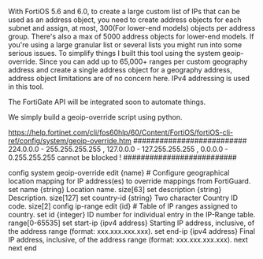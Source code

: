 With FortiOS 5.6 and 6.0, to create a large custom list of IPs that can be used as an address object,
you need to create address objects for each subnet and assign, at most, 300(For lower-end models)
objects per address group. There's also a max of 5000 address objects for lower-end models. If you're using a
large granular list or several lists you might run into some serious issues. To simplify things I
built this tool using the system geoip-override. Since you can add up to 65,000+ ranges per custom geography address
and create a single address object for a geography address, address object limitations are of no concern here.
IPv4 addressing is used in this tool.

The FortiGate API will be integrated soon to automate things.


We simply build a geoip-override script using python.

https://help.fortinet.com/cli/fos60hlp/60/Content/FortiOS/fortiOS-cli-ref/config/system/geoip-override.htm
##########################
224.0.0.0 - 255.255.255.255 , 127.0.0.0 - 127.255.255.255 , 0.0.0.0 - 0.255.255.255 cannot be blocked !
##########################


config system geoip-override
    edit {name}
    # Configure geographical location mapping for IP address(es) to override mappings from FortiGuard.
        set name {string}   Location name. size[63]
        set description {string}   Description. size[127]
        set country-id {string}   Two character Country ID code. size[2]
        config ip-range
            edit {id}
            # Table of IP ranges assigned to country.
                set id {integer}   ID number for individual entry in the IP-Range table. range[0-65535]
                set start-ip {ipv4 address}   Starting IP address, inclusive, of the address range (format: xxx.xxx.xxx.xxx).
                set end-ip {ipv4 address}   Final IP address, inclusive, of the address range (format: xxx.xxx.xxx.xxx).
            next
    next
end